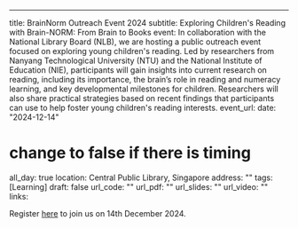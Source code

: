 ---
title: BrainNorm Outreach Event 2024
subtitle: Exploring Children's Reading with Brain-NORM: From Brain to Books
event: In collaboration with the National Library Board (NLB), we are hosting a public outreach event focused on exploring young children's reading. Led by researchers from Nanyang Technological University (NTU) and the National Institute of Education (NIE), participants will gain insights into current research on reading, including its importance, the brain’s role in reading and numeracy learning, and key developmental milestones for children. Researchers will also share practical strategies based on recent findings that participants can use to help foster young children's reading interests.
event_url:
date: "2024-12-14"

# change to false if there is timing
all_day: true
location: Central Public Library, Singapore
address: ""
tags: [Learning]
draft: false
url_code: ""
url_pdf: ""
url_slides: ""
url_video: ""
links:

Register [here](https://www.eventbrite.sg/e/exploring-childrens-reading-with-brain-norm-from-brain-to-books-tickets-1073904540389?aff=ebdsoporgprofile) to join us on 14th December 2024.
